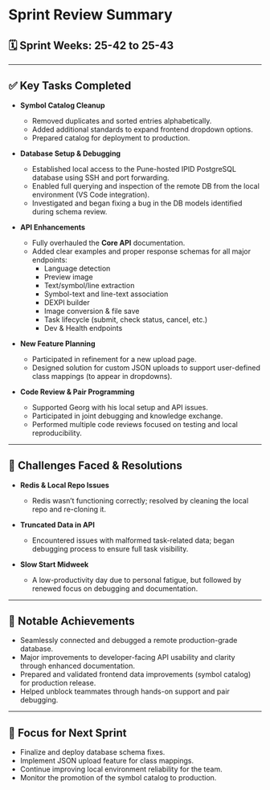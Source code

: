 # Sprint Review Summary

## 🗓 Sprint Weeks: 25-42 to 25-43

---

## ✅ Key Tasks Completed

- **Symbol Catalog Cleanup**
  - Removed duplicates and sorted entries alphabetically.
  - Added additional standards to expand frontend dropdown options.
  - Prepared catalog for deployment to production.

- **Database Setup & Debugging**
  - Established local access to the Pune-hosted IPID PostgreSQL database using SSH and port forwarding.
  - Enabled full querying and inspection of the remote DB from the local environment (VS Code integration).
  - Investigated and began fixing a bug in the DB models identified during schema review.

- **API Enhancements**
  - Fully overhauled the **Core API** documentation.
  - Added clear examples and proper response schemas for all major endpoints:
    - Language detection
    - Preview image
    - Text/symbol/line extraction
    - Symbol-text and line-text association
    - DEXPI builder
    - Image conversion & file save
    - Task lifecycle (submit, check status, cancel, etc.)
    - Dev & Health endpoints

- **New Feature Planning**
  - Participated in refinement for a new upload page.
  - Designed solution for custom JSON uploads to support user-defined class mappings (to appear in dropdowns).

- **Code Review & Pair Programming**
  - Supported Georg with his local setup and API issues.
  - Participated in joint debugging and knowledge exchange.
  - Performed multiple code reviews focused on testing and local reproducibility.

---

## 🚧 Challenges Faced & Resolutions

- **Redis & Local Repo Issues**
  - Redis wasn’t functioning correctly; resolved by cleaning the local repo and re-cloning it.

- **Truncated Data in API**
  - Encountered issues with malformed task-related data; began debugging process to ensure full task visibility.

- **Slow Start Midweek**
  - A low-productivity day due to personal fatigue, but followed by renewed focus on debugging and documentation.

---

## 🌟 Notable Achievements

- Seamlessly connected and debugged a remote production-grade database.
- Major improvements to developer-facing API usability and clarity through enhanced documentation.
- Prepared and validated frontend data improvements (symbol catalog) for production release.
- Helped unblock teammates through hands-on support and pair debugging.

---

## 🎯 Focus for Next Sprint

- Finalize and deploy database schema fixes.
- Implement JSON upload feature for class mappings.
- Continue improving local environment reliability for the team.
- Monitor the promotion of the symbol catalog to production.
